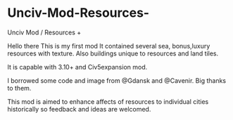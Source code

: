 # Unciv-Mod-Resources-
Unciv Mod / Resources +

Hello there 
This is my first mod
It contained several sea, bonus,luxury resources with texture. Also buildings unique to resources and land tiles. 

It is capable with 3.10+ and Civ5expansion mod. 

I borrowed some code and image from @Gdansk and @Cavenir. Big thanks to them.

This mod is aimed to enhance affects of resources to individual cities historically so feedback and ideas are welcomed.

